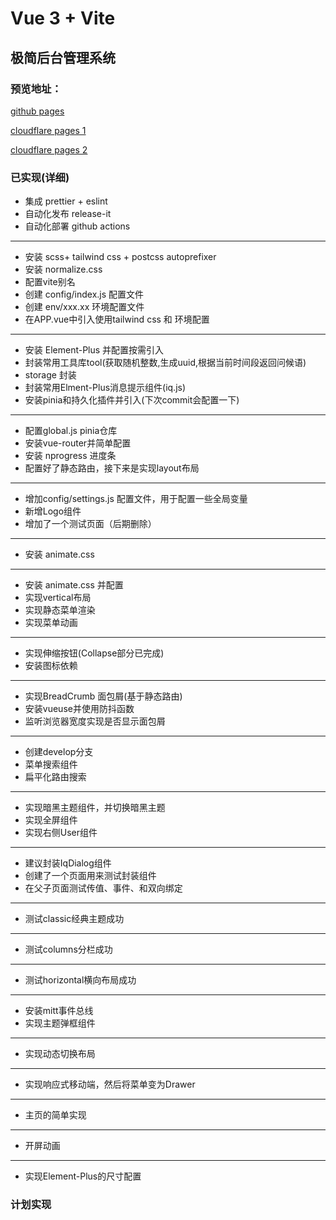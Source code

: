 # Vue 3 + Vite

## 极简后台管理系统

### 预览地址：

[github pages](https://marioliu2001.github.io/vue3-iqoo-admin-easy-template)

[cloudflare pages 1](https://vue3-iqoo-admin-easy-template.mario167.onflashdrive.app)

[cloudflare pages 2](https://vue3-iqoo-admin-easy-template.pages.dev)

### 已实现(详细)

- 集成 prettier + eslint
- 自动化发布 release-it
- 自动化部署 github actions

---

- 安装 scss+ tailwind css + postcss autoprefixer
- 安装 normalize.css
- 配置vite别名
- 创建 config/index.js 配置文件
- 创建 env/xxx.xx 环境配置文件
- 在APP.vue中引入使用tailwind css 和 环境配置

---

- 安装 Element-Plus 并配置按需引入
- 封装常用工具库tool(获取随机整数,生成uuid,根据当前时间段返回问候语)
- storage 封装
- 封装常用Elment-Plus消息提示组件(iq.js)
- 安装pinia和持久化插件并引入(下次commit会配置一下)

---

- 配置global.js pinia仓库
- 安装vue-router并简单配置
- 安装 nprogress 进度条
- 配置好了静态路由，接下来是实现layout布局

---

- 增加config/settings.js 配置文件，用于配置一些全局变量
- 新增Logo组件
- 增加了一个测试页面（后期删除）

---

- 安装 animate.css

---

- 安装 animate.css 并配置
- 实现vertical布局
- 实现静态菜单渲染
- 实现菜单动画

---

- 实现伸缩按钮(Collapse部分已完成)
- 安装图标依赖

---

- 实现BreadCrumb 面包屑(基于静态路由)
- 安装vueuse并使用防抖函数
- 监听浏览器宽度实现是否显示面包屑

---

- 创建develop分支
- 菜单搜索组件
- 扁平化路由搜索

---

- 实现暗黑主题组件，并切换暗黑主题
- 实现全屏组件
- 实现右侧User组件

---

- 建议封装IqDialog组件
- 创建了一个页面用来测试封装组件
- 在父子页面测试传值、事件、和双向绑定

---

- 测试classic经典主题成功

---

- 测试columns分栏成功

---

- 测试horizontal横向布局成功

---

- 安装mitt事件总线
- 实现主题弹框组件

---

- 实现动态切换布局

---

- 实现响应式移动端，然后将菜单变为Drawer

---

- 主页的简单实现

---

- 开屏动画

---

- 实现Element-Plus的尺寸配置

### 计划实现
